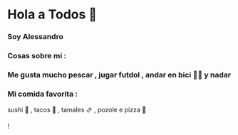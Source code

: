 # Hola a Todos 👋

### Soy Alessandro 


### Cosas sobre mi :



### Me gusta mucho pescar , jugar futdol  , andar en bici 🚴‍♀️ y nadar 



### Mi comida favorita :



sushi 🍣 , tacos 🌮 , tamales 🫔 , pozole  e pizza  🍕


!

